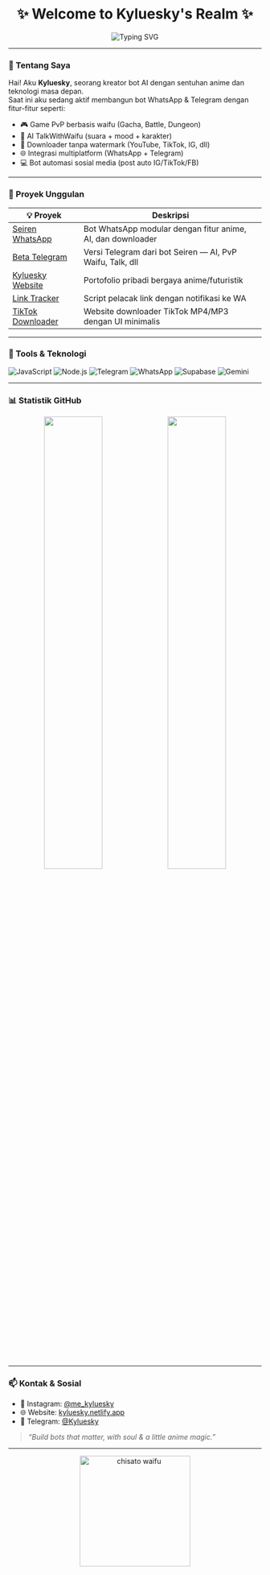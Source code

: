 <h1 align="center">✨ Welcome to Kyluesky's Realm ✨</h1>
<p align="center">
  <img src="https://readme-typing-svg.demolab.com?font=Fira+Code&pause=1000&color=00F5FF&center=true&vCenter=true&width=435&lines=AI+Developer+%7C+Creative+Bot+Engineer;Anime-Tech+Fusion+Craftsman;Always+Building+Something+Cool..." alt="Typing SVG" />
</p>

---

### 👾 Tentang Saya

Hai! Aku **Kyluesky**, seorang kreator bot AI dengan sentuhan anime dan teknologi masa depan.  
Saat ini aku sedang aktif membangun bot WhatsApp & Telegram dengan fitur-fitur seperti:

- 🎮 Game PvP berbasis waifu (Gacha, Battle, Dungeon)
- 🤖 AI TalkWithWaifu (suara + mood + karakter)
- 🎵 Downloader tanpa watermark (YouTube, TikTok, IG, dll)
- 🌐 Integrasi multiplatform (WhatsApp + Telegram)
- 💻 Bot automasi sosial media (post auto IG/TikTok/FB)

---

### 🧪 Proyek Unggulan

| 💡 Proyek | Deskripsi |
|----------|-----------|
| [Seiren WhatsApp](https://github.com/kluesky/seiren-whatsappweb.js) | Bot WhatsApp modular dengan fitur anime, AI, dan downloader |
| [Beta Telegram](https://github.com/kluesky/seiren-telegram) | Versi Telegram dari bot Seiren — AI, PvP Waifu, Talk, dll |
| [Kyluesky Website](https://kyluesky.netlify.app) | Portofolio pribadi bergaya anime/futuristik |
| [Link Tracker](https://github.com/kluesky/ip-tracker-bot) | Script pelacak link dengan notifikasi ke WA |
| [TikTok Downloader](https://github.com/kluesky/tiktokdownload) | Website downloader TikTok MP4/MP3 dengan UI minimalis |

---

### 🧰 Tools & Teknologi

![JavaScript](https://img.shields.io/badge/-JavaScript-000?style=for-the-badge&logo=javascript)
![Node.js](https://img.shields.io/badge/-Node.js-000?style=for-the-badge&logo=node.js)
![Telegram](https://img.shields.io/badge/-Telegraf.js-000?style=for-the-badge&logo=telegram)
![WhatsApp](https://img.shields.io/badge/-whatsapp--web.js-000?style=for-the-badge&logo=whatsapp)
![Supabase](https://img.shields.io/badge/-Supabase-000?style=for-the-badge&logo=supabase)
![Gemini](https://img.shields.io/badge/-Google%20Gemini-000?style=for-the-badge&logo=google)

---

### 📊 Statistik GitHub

<p align="center">
  <img src="https://github-readme-stats.vercel.app/api?username=kluesky&show_icons=true&theme=tokyonight" width="48%" />
  <img src="https://github-readme-streak-stats.herokuapp.com?user=kluesky&theme=tokyonight" width="48%" />
</p>

---

### 📫 Kontak & Sosial

- 📸 Instagram: [@me_kyluesky](https://instagram.com/me_kyluesky)
- 🌐 Website: [kyluesky.netlify.app](https://kyluesky.netlify.app)
- 💬 Telegram: [@Kyluesky](https://t.me/Kyluesky)

> *“Build bots that matter, with soul & a little anime magic.”*

---

<p align="center">
  <img src="https://media.tenor.com/-4x3lQtUDY8AAAAC/chisato-nishikigi-lycoris-recoil.gif" width="220px" alt="chisato waifu" />
</p>
